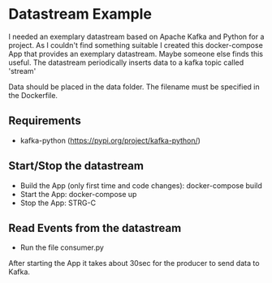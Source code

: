 # Datastream Example

I needed an exemplary datastream based on Apache Kafka and Python for a project. As I couldn't find something suitable I created this docker-compose App that provides an exemplary datastream. Maybe someone else finds this useful. The datastream periodically inserts data to a kafka topic called 'stream'

Data should be placed in the data folder. The filename must be specified in the Dockerfile.

## Requirements
- kafka-python (https://pypi.org/project/kafka-python/)

## Start/Stop the datastream
- Build the App (only first time and code changes): docker-compose build
- Start the App: docker-compose up
- Stop the App: STRG-C

## Read Events from the datastream
- Run the file consumer.py

After starting the App it takes about 30sec for the producer to send data to Kafka.
